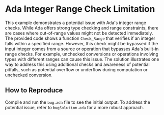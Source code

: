 # Ada Integer Range Check Limitation
This example demonstrates a potential issue with Ada's integer range checks. While Ada offers strong type checking and range constraints, there are cases where out-of-range values might not be detected immediately.
The provided code shows a function `Check_Range` that verifies if an integer falls within a specified range. However, this check might be bypassed if the input integer comes from a source or operation that bypasses Ada's built-in range checks. For example, unchecked conversions or operations involving types with different ranges can cause this issue.
The solution illustrates one way to address this using additional checks and awareness of potential pitfalls, such as potential overflow or underflow during computation or unchecked conversion.

## How to Reproduce
Compile and run the `bug.ada` file to see the initial output. To address the potential issue, refer to `bugSolution.ada` for a more robust approach.
